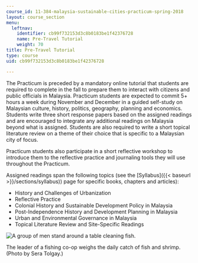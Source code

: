 ```yaml
---
course_id: 11-384-malaysia-sustainable-cities-practicum-spring-2018
layout: course_section
menu:
  leftnav:
    identifier: cb99f732153d3c8b0183be1f42376728
    name: Pre-Travel Tutorial
    weight: 70
title: Pre-Travel Tutorial
type: course
uid: cb99f732153d3c8b0183be1f42376728

---
```


The Practicum is preceded by a mandatory online tutorial that students are required to complete in the fall to prepare them to interact with citizens and public officials in Malaysia. Practicum students are expected to commit 5+ hours a week during November and December in a guided self-study on Malaysian culture, history, politics, geography, planning and economics. Students write three short response papers based on the assigned readings and are encouraged to integrate any additional readings on Malaysia beyond what is assigned. Students are also required to write a short topical literature review on a theme of their choice that is specific to a Malaysian city of focus.

Practicum students also participate in a short reflective workshop to introduce them to the reflective practice and journaling tools they will use throughout the Practicum.

Assigned readings span the following topics (see the [Syllabus]({{< baseurl >}}/sections/syllabus)) page for specific books, chapters and articles):

*   History and Challenges of Urbanization
*   Reflective Practice
*   Colonial History and Sustainable Development Policy in Malaysia
*   Post-Independence History and Development Planning in Malaysia
*   Urban and Environmental Governance in Malaysia
*   Topical Literature Review and Site-Specific Readings

![A group of men stand around a table cleaning fish. ](/coursemedia/11-384-malaysia-sustainable-cities-practicum-spring-2018/227d6c317f60528ca4b648591b2ec19b_fishermen.jpg)

The leader of a fishing co-op weighs the daily catch of fish and shrimp. (Photo by Sera Tolgay.)